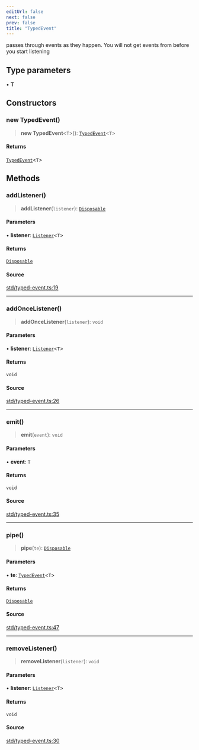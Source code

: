 ```yaml
---
editUrl: false
next: false
prev: false
title: "TypedEvent"
---
```


passes through events as they happen. You will not get events from before you start listening

## Type parameters

• **T**

## Constructors

### new TypedEvent()

> **new TypedEvent**\<`T`\>(): [`TypedEvent`](/api-core/classes/typedevent/)\<`T`\>

#### Returns

[`TypedEvent`](/api-core/classes/typedevent/)\<`T`\>

## Methods

### addListener()

> **addListener**(`listener`): [`Disposable`](/api-core/interfaces/disposable/)

#### Parameters

• **listener**: [`Listener`](/api-core/interfaces/listener/)\<`T`\>

#### Returns

[`Disposable`](/api-core/interfaces/disposable/)

#### Source

[std/typed-event.ts:19](https://github.com/dgmjs/dgmjs/blob/c296d113d513e412f08f9016159ca40d11e704cd/packages/core/src/std/typed-event.ts#L19)

***

### addOnceListener()

> **addOnceListener**(`listener`): `void`

#### Parameters

• **listener**: [`Listener`](/api-core/interfaces/listener/)\<`T`\>

#### Returns

`void`

#### Source

[std/typed-event.ts:26](https://github.com/dgmjs/dgmjs/blob/c296d113d513e412f08f9016159ca40d11e704cd/packages/core/src/std/typed-event.ts#L26)

***

### emit()

> **emit**(`event`): `void`

#### Parameters

• **event**: `T`

#### Returns

`void`

#### Source

[std/typed-event.ts:35](https://github.com/dgmjs/dgmjs/blob/c296d113d513e412f08f9016159ca40d11e704cd/packages/core/src/std/typed-event.ts#L35)

***

### pipe()

> **pipe**(`te`): [`Disposable`](/api-core/interfaces/disposable/)

#### Parameters

• **te**: [`TypedEvent`](/api-core/classes/typedevent/)\<`T`\>

#### Returns

[`Disposable`](/api-core/interfaces/disposable/)

#### Source

[std/typed-event.ts:47](https://github.com/dgmjs/dgmjs/blob/c296d113d513e412f08f9016159ca40d11e704cd/packages/core/src/std/typed-event.ts#L47)

***

### removeListener()

> **removeListener**(`listener`): `void`

#### Parameters

• **listener**: [`Listener`](/api-core/interfaces/listener/)\<`T`\>

#### Returns

`void`

#### Source

[std/typed-event.ts:30](https://github.com/dgmjs/dgmjs/blob/c296d113d513e412f08f9016159ca40d11e704cd/packages/core/src/std/typed-event.ts#L30)
